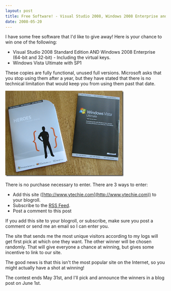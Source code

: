 ```yaml
---
layout: post
title: Free Software! - Visual Studio 2008, Windows 2008 Enterprise and Windows Vista Ultimate
date: 2008-05-20
---
```


I have some free software that I'd like to give away! Here is your chance to win one of the following:

*   Visual Studio 2008 Standard Edition AND Windows 2008 Enterprise (64-bit and 32-bit) - Including the virtual keys.
*   Windows Vista Ultimate with SP1  

These copies are fully functional, unused full versions. Microsoft asks that you stop using them after a year, but they have stated that there is no technical limitation that would keep you from using them past that date.

![Free Software - Vista, Visual Studio, and Windows Server](image7.png) 

There is no purchase necessary to enter. There are 3 ways to enter:

*   Add this site ([http://www.ytechie.com](http://www.ytechie.com)) to your blogroll.
*   Subscribe to the [RSS Feed](http://feeds.feedburner.com/ytechie).
*   Post a comment to this post

If you add this site to your blogroll, or subscribe, make sure you post a comment or send me an email so I can enter you.

The site that sends me the most unique visitors according to my logs will get first pick at which one they want. The other winner will be chosen randomly. That will give everyone a chance at winning, but gives some incentive to link to our site.

The good news is that this isn't the most popular site on the Internet, so you might actually have a shot at winning!

The contest ends May 31st, and I'll pick and announce the winners in a blog post on June 1st.